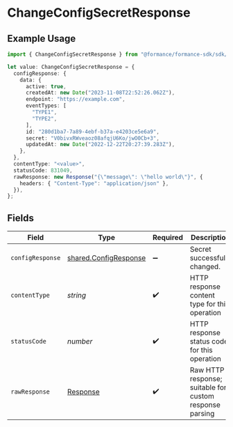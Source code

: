 # ChangeConfigSecretResponse

## Example Usage

```typescript
import { ChangeConfigSecretResponse } from "@formance/formance-sdk/sdk/models/operations";

let value: ChangeConfigSecretResponse = {
  configResponse: {
    data: {
      active: true,
      createdAt: new Date("2023-11-08T22:52:26.062Z"),
      endpoint: "https://example.com",
      eventTypes: [
        "TYPE1",
        "TYPE2",
      ],
      id: "280d1ba7-7a89-4ebf-b37a-e4203ce5e6a9",
      secret: "V0bivxRWveaoz08afqjU6Ko/jwO0Cb+3",
      updatedAt: new Date("2022-12-22T20:27:39.283Z"),
    },
  },
  contentType: "<value>",
  statusCode: 831049,
  rawResponse: new Response("{\"message\": \"hello world\"}", {
    headers: { "Content-Type": "application/json" },
  }),
};
```

## Fields

| Field                                                                 | Type                                                                  | Required                                                              | Description                                                           |
| --------------------------------------------------------------------- | --------------------------------------------------------------------- | --------------------------------------------------------------------- | --------------------------------------------------------------------- |
| `configResponse`                                                      | [shared.ConfigResponse](../../../sdk/models/shared/configresponse.md) | :heavy_minus_sign:                                                    | Secret successfully changed.                                          |
| `contentType`                                                         | *string*                                                              | :heavy_check_mark:                                                    | HTTP response content type for this operation                         |
| `statusCode`                                                          | *number*                                                              | :heavy_check_mark:                                                    | HTTP response status code for this operation                          |
| `rawResponse`                                                         | [Response](https://developer.mozilla.org/en-US/docs/Web/API/Response) | :heavy_check_mark:                                                    | Raw HTTP response; suitable for custom response parsing               |